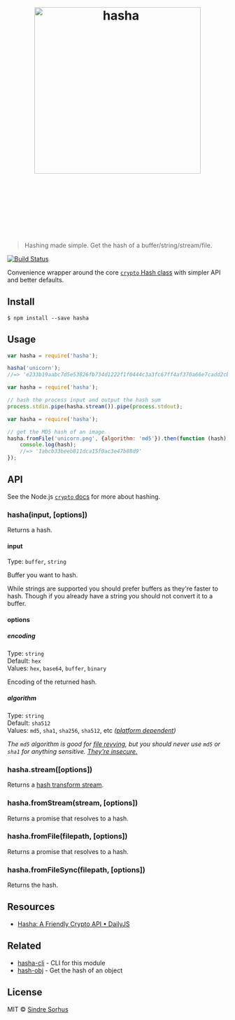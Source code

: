 <h1 align="center">
	<br>
	<br>
	<br>
	<img width="380" src="https://rawgit.com/sindresorhus/hasha/master/media/logo.svg" alt="hasha">
	<br>
	<br>
	<br>
	<br>
	<br>
</h1>

> Hashing made simple. Get the hash of a buffer/string/stream/file.

[![Build Status](https://travis-ci.org/sindresorhus/hasha.svg?branch=master)](https://travis-ci.org/sindresorhus/hasha)

Convenience wrapper around the core [`crypto` Hash class](https://nodejs.org/api/crypto.html#crypto_crypto_createhash_algorithm) with simpler API and better defaults.


## Install

```
$ npm install --save hasha
```


## Usage

```js
var hasha = require('hasha');

hasha('unicorn');
//=> 'e233b19aabc7d5e53826fb734d1222f1f0444c3a3fc67ff4af370a66e7cadd2cb24009f1bc86f0bed12ca5fcb226145ad10fc5f650f6ef0959f8aadc5a594b27'
```

```js
var hasha = require('hasha');

// hash the process input and output the hash sum
process.stdin.pipe(hasha.stream()).pipe(process.stdout);
```

```js
var hasha = require('hasha');

// get the MD5 hash of an image
hasha.fromFile('unicorn.png', {algorithm: 'md5'}).then(function (hash) {
	console.log(hash);
	//=> '1abcb33beeb811dca15f0ac3e47b88d9'
});
```


## API

See the Node.js [`crypto` docs](https://nodejs.org/api/crypto.html#crypto_crypto_createhash_algorithm) for more about hashing.

### hasha(input, [options])

Returns a hash.

#### input

Type: `buffer`, `string`

Buffer you want to hash.

While strings are supported you should prefer buffers as they're faster to hash. Though if you already have a string you should not convert it to a buffer.

#### options

##### encoding

Type: `string`  
Default: `hex`  
Values: `hex`, `base64`, `buffer`, `binary`

Encoding of the returned hash.

##### algorithm

Type: `string`  
Default: `sha512`  
Values: `md5`, `sha1`, `sha256`, `sha512`, etc *([platform dependent](https://nodejs.org/api/crypto.html#crypto_crypto_createhash_algorithm))*

*The `md5` algorithm is good for [file revving](https://github.com/sindresorhus/rev-hash), but you should never use `md5` or `sha1` for anything sensitive. [They're insecure.](http://googleonlinesecurity.blogspot.no/2014/09/gradually-sunsetting-sha-1.html)*

### hasha.stream([options])

Returns a [hash transform stream](https://nodejs.org/api/crypto.html#crypto_class_hash).

### hasha.fromStream(stream, [options])

Returns a promise that resolves to a hash.

### hasha.fromFile(filepath, [options])

Returns a promise that resolves to a hash.

### hasha.fromFileSync(filepath, [options])

Returns the hash.


## Resources

- [Hasha: A Friendly Crypto API • DailyJS](http://dailyjs.com/2015/06/12/hasha-a-friendly-crypto-api/)


## Related

- [hasha-cli](https://github.com/sindresorhus/hasha-cli) - CLI for this module
- [hash-obj](https://github.com/sindresorhus/hash-obj) - Get the hash of an object


## License

MIT © [Sindre Sorhus](http://sindresorhus.com)
